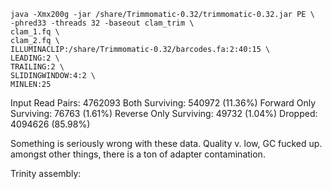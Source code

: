 	java -Xmx200g -jar /share/Trimmomatic-0.32/trimmomatic-0.32.jar PE \  
	-phred33 -threads 32 -baseout clam_trim \  
	clam_1.fq \  
	clam_2.fq \  
	ILLUMINACLIP:/share/Trimmomatic-0.32/barcodes.fa:2:40:15 \  
	LEADING:2 \  
	TRAILING:2 \  
	SLIDINGWINDOW:4:2 \  
	MINLEN:25
	

Input Read Pairs: 4762093 Both Surviving: 540972 (11.36%) Forward Only Surviving: 76763 (1.61%) Reverse Only Surviving: 49732 (1.04%) Dropped: 4094626 (85.98%)

Something is seriously wrong with these data. Quality v. low, GC fucked up. amongst other things, there is a ton of adapter contamination. 



Trinity assembly:

	